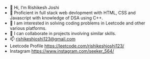 - 👋 Hi, I’m Rishikesh Joshi
- 👀 Proficient in full stack web devlopment with HTML, CSS and Javascript with knowledge of DSA using C++.
- 🌱 I am interested in solving coding problems in Leetcode and other various platforms.
- 💞️ I can collaborate in projects involving similar skills.
- 📫 rishikeshjoshi123@gmail.com 
- Leetcode Profile https://leetcode.com/rishikeshjoshi123/
- Instagram https://www.instagram.com/seeker_564/

<!---
rishikeshjoshi123/rishikeshjoshi123 is a ✨ special ✨ repository because its `README.md` (this file) appears on your GitHub profile.
You can click the Preview link to take a look at your changes.
--->
